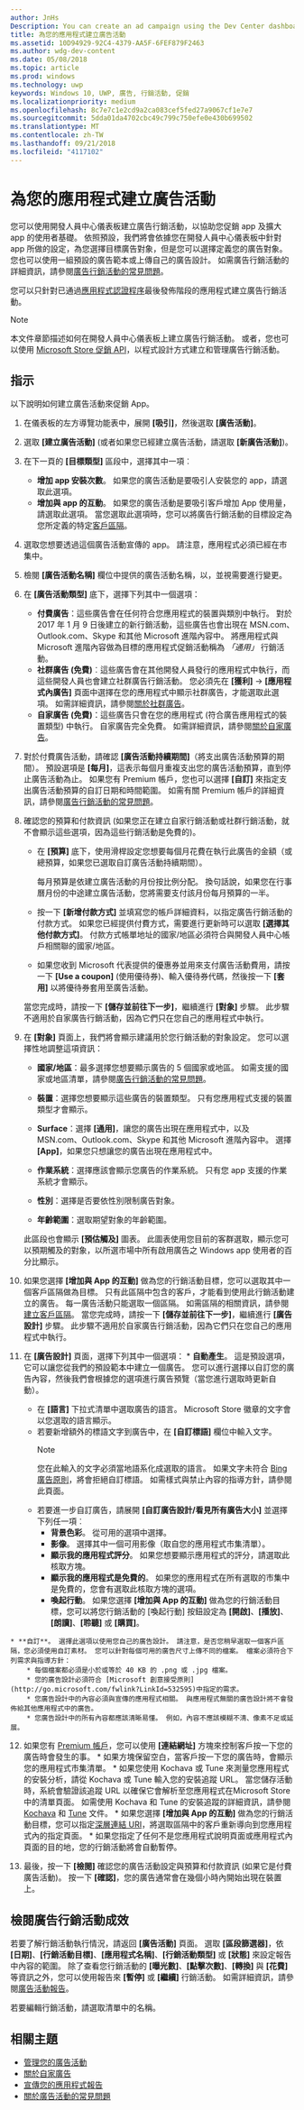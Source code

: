```yaml
---
author: JnHs
Description: You can create an ad campaign using the Dev Center dashboard to help promote your app and grow your app's user base.
title: 為您的應用程式建立廣告活動
ms.assetid: 10D94929-92C4-4379-AA5F-6FEF879F2463
ms.author: wdg-dev-content
ms.date: 05/08/2018
ms.topic: article
ms.prod: windows
ms.technology: uwp
keywords: Windows 10, UWP, 廣告, 行銷活動, 促銷
ms.localizationpriority: medium
ms.openlocfilehash: 8c7e7c1e2cd9a2ca083cef5fed27a9067cf1e7e7
ms.sourcegitcommit: 5dda01da4702cbc49c799c750efe0e430b699502
ms.translationtype: MT
ms.contentlocale: zh-TW
ms.lasthandoff: 09/21/2018
ms.locfileid: "4117102"
---
```

# <a name="create-an-ad-campaign-for-your-app"></a>為您的應用程式建立廣告活動

您可以使用開發人員中心儀表板建立廣告行銷活動，以協助您促銷 app 及擴大 app 的使用者基礎。 依照預設，我們將會依據您在開發人員中心儀表板中針對 app 所做的設定，為您選擇目標廣告對象，但是您可以選擇定義您的廣告對象。 您也可以使用一組預設的廣告範本或上傳自己的廣告設計。 如需廣告行銷活動的詳細資訊，請參閱[廣告行銷活動的常見問題](common-questions.md)。

您可以只針對已通過[應用程式認證程序](the-app-certification-process.md)最後發佈階段的應用程式建立廣告行銷活動。

> [!NOTE]
> 本文件章節描述如何在開發人員中心儀表板上建立廣告行銷活動。 或者，您也可以使用 [Microsoft Store 促銷 API](../monetize/run-ad-campaigns-using-windows-store-services.md)，以程式設計方式建立和管理廣告行銷活動。

## <a name="instructions"></a>指示

以下說明如何建立廣告活動來促銷 App。

1.  在儀表板的左方導覽功能表中，展開 **\[吸引\]**，然後選取 **\[廣告活動\]**。
2.  選取 **\[建立廣告活動\]** (或者如果您已經建立廣告活動，請選取 **\[新廣告活動\]**)。
3.  在下一頁的 **\[目標類型\]** 區段中，選擇其中一項︰
    * **增加 app 安裝次數**。 如果您的廣告活動是要吸引人安裝您的 app，請選取此選項。
    * **增加與 app 的互動**。 如果您的廣告活動是要吸引客戶增加 App 使用量，請選取此選項。 當您選取此選項時，您可以將廣告行銷活動的目標設定為您所定義的特定[客戶區隔](create-customer-segments.md)。

4.  選取您想要透過這個廣告活動宣傳的 app。 請注意，應用程式必須已經在市集中。
5.  檢閱 **\[廣告活動名稱\]** 欄位中提供的廣告活動名稱，以，並視需要進行變更。
6.  在 **\[廣告活動類型\]** 底下，選擇下列其中一個選項：
    * **付費廣告**：這些廣告會在任何符合您應用程式的裝置與類別中執行。 對於 2017 年 1 月 9 日後建立的新行銷活動，這些廣告也會出現在 MSN.com、Outlook.com、Skype 和其他 Microsoft 進階內容中。 將應用程式與 Microsoft 進階內容做為目標的應用程式促銷活動稱為 *「通用」* 行銷活動。
    * **社群廣告 (免費)**︰這些廣告會在其他開發人員發行的應用程式中執行，而這些開發人員也會建立社群廣告行銷活動。 您必須先在 **\[獲利\]** -> **\[應用程式內廣告\]** 頁面中選擇在您的應用程式中顯示社群廣告，才能選取此選項。 如需詳細資訊，請參閱[關於社群廣告](about-community-ads.md)。
    * **自家廣告 (免費)**：這些廣告只會在您的應用程式 (符合廣告應用程式的裝置類型) 中執行。 自家廣告完全免費。 如需詳細資訊，請參閱[關於自家廣告](about-house-ads.md)。

7.  對於付費廣告活動，請確認 **\[廣告活動持續期間\]**（將支出廣告活動預算的期間）。 預設選項是 **\[每月\]**，這表示每個月重複支出您的廣告活動預算，直到停止廣告活動為止。 如果您有 Premium 帳戶，您也可以選擇 **\[自訂\]** 來指定支出廣告活動預算的自訂日期和時間範圍。 如需有關 Premium 帳戶的詳細資訊，請參閱[廣告行銷活動的常見問題](common-questions.md#how-can-i-increase-the-maximum-monthly-budget-amount-allowed-for-my-ad-campaign)。

8.  確認您的預算和付款資訊  (如果您正在建立自家行銷活動或社群行銷活動，就不會顯示這些選項，因為這些行銷活動是免費的)。
    * 在 **\[預算\]** 底下，使用滑桿設定您想要每個月花費在執行此廣告的金額（或總預算，如果您已選取自訂廣告活動持續期間）。

        每月預算是依建立廣告活動的月份按比例分配。 換句話說，如果您在行事曆月份的中途建立廣告活動，您將需要支付該月份每月預算的一半。

    * 按一下 **\[新增付款方式\]** 並填寫您的帳戶詳細資料，以指定廣告行銷活動的付款方式。 如果您已經提供付費方式，需要進行更新時可以選取 **\[選擇其他付款方式\]**。 付款方式帳單地址的國家/地區必須符合與開發人員中心帳戶相關聯的國家/地區。

    * 如果您收到 Microsoft 代表提供的優惠券並用來支付廣告活動費用，請按一下 **[Use a coupon]** (使用優待券)、輸入優待券代碼，然後按一下 **[套用]** 以將優待券套用至廣告活動。

    當您完成時，請按一下 **\[儲存並前往下一步\]**，繼續進行 **\[對象\]** 步驟。 此步驟不適用於自家廣告行銷活動，因為它們只在您自己的應用程式中執行。

9.  在 **\[對象\]** 頁面上，我們將會顯示建議用於您行銷活動的對象設定。 您可以選擇性地調整這項資訊：
    * **國家/地區**：最多選擇您想要顯示廣告的 5 個國家或地區。 如需支援的國家或地區清單，請參閱[廣告行銷活動的常見問題](common-questions.md#where-will-my-ad-appear)。

    * **裝置**：選擇您想要顯示這些廣告的裝置類型。 只有您應用程式支援的裝置類型才會顯示。

    * **Surface**：選擇 **\[通用\]**，讓您的廣告出現在應用程式中，以及 MSN.com、Outlook.com、Skype 和其他 Microsoft 進階內容中。 選擇 **\[App\]**，如果您只想讓您的廣告出現在應用程式中。

    * **作業系統**：選擇應該會顯示您廣告的作業系統。 只有您 app 支援的作業系統才會顯示。

    * **性別**：選擇是否要依性別限制廣告對象。

    * **年齡範圍**：選取期望對象的年齡範圍。

    此區段也會顯示 **\[預估觸及\]** 圖表。 此圖表使用您目前的客群選取，顯示您可以預期觸及的對象，以所選市場中所有啟用廣告之 Windows app 使用者的百分比顯示。

10.  如果您選擇 **\[增加與 App 的互動\]** 做為您的行銷活動目標，您可以選取其中一個客戶區隔做為目標。 只有此區隔中包含的客戶，才能看到使用此行銷活動建立的廣告。 每一廣告活動只能選取一個區隔。 如需區隔的相關資訊，請參閱[建立客戶區隔](create-customer-segments.md)。 當您完成時，請按一下 **\[儲存並前往下一步\]**，繼續進行 **\[廣告設計\]** 步驟。 此步驟不適用於自家廣告行銷活動，因為它們只在您自己的應用程式中執行。

11.  在 **\[廣告設計\]** 頁面，選擇下列其中一個選項：
    * **自動產生**。 這是預設選項，它可以讓您從我們的預設範本中建立一個廣告。 您可以進行選擇以自訂您的廣告內容，然後我們會根據您的選項進行廣告預覽（當您進行選取時更新自動）。
        * 在 **\[語言\]** 下拉式清單中選取廣告的語言。 Microsoft Store 徽章的文字會以您選取的語言顯示。
        * 若要新增額外的標語文字到廣告中，在 **\[自訂標語\]** 欄位中輸入文字。
            > [!NOTE]
            > 您在此輸入的文字必須當地語系化成選取的語言。 如果文字未符合 [Bing 廣告原則](http://go.microsoft.com/fwlink?LinkId=398341)，將會拒絕自訂標語。 如需樣式與禁止內容的指導方針，請參閱此頁面。
        * 若要進一步自訂廣告，請展開 **\[自訂廣告設計/看見所有廣告大小\]** 並選擇下列任一項︰
            * **背景色彩**。 從可用的選項中選擇。
            * **影像**。 選擇其中一個可用影像（取自您的應用程式市集清單）。
            * **顯示我的應用程式評分**。 如果您想要顯示應用程式的評分，請選取此核取方塊。
            * **顯示我的應用程式是免費的**。 如果您的應用程式在所有選取的市集中是免費的，您會有選取此核取方塊的選項。
            * **喚起行動**。 如果您選擇 **\[增加與 App 的互動\]** 做為您的行銷活動目標，您可以將您行銷活動的 [喚起行動] 按鈕設定為 **\[開啟\]**、**\[播放\]**、**\[朗讀\]**、**\[聆聽\]** 或 **\[購買\]**。  

    * **自訂**。 選擇此選項以使用您自己的廣告設計。 請注意，是否您稍早選取一個客戶區隔，您必須使用自訂素材。 您可以針對每個可用的廣告尺寸上傳不同的檔案。 檔案必須符合下列需求與指導方針：
        * 每個檔案都必須是小於或等於 40 KB 的 .png 或 .jpg 檔案。
        * 您的廣告設計必須符合 [Microsoft 創意接受原則](http://go.microsoft.com/fwlink?LinkId=532595)中指定的需求。
        * 您廣告設計中的內容必須與宣傳的應用程式相關。 與應用程式無關的廣告設計將不會發佈給其他應用程式中的廣告。
        * 您廣告設計中的所有內容都應該清晰易懂。 例如，內容不應該模糊不清、像素不足或延展。

12.  如果您有 [Premium 帳戶](common-questions.md#how-can-i-increase-the-maximum-monthly-budget-amount-allowed-for-my-ad-campaign)，您可以使用 **\[連結網址\]** 方塊來控制客戶按一下您的廣告時會發生的事。
    * 如果方塊保留空白，當客戶按一下您的廣告時，會顯示您的應用程式市集清單。
    * 如果您使用 Kochava 或 Tune 來測量您應用程式的安裝分析，請從 Kochava 或 Tune 輸入您的安裝追蹤 URL。 當您儲存活動時，系統會驗證該追蹤 URL 以確保它會解析至您應用程式在Microsoft Store 中的清單頁面。 如需使用 Kochava 和 Tune 的安裝追蹤的詳細資訊，請參閱 [Kochava](http://support.kochava.com/) 和 [Tune](https://help.tune.com/) 文件。
    * 如果您選擇 **\[增加與 App 的互動\]** 做為您的行銷活動目標，您可以指定[深層連結 URI](../launch-resume/handle-uri-activation.md)，將選取區隔中的客戶重新導向到您應用程式內的指定頁面。
    * 如果您指定了任何不是您應用程式說明頁面或應用程式內頁面的目的地，您的行銷活動將會自動暫停。

13.  最後，按一下 **\[檢閱\]** 確認您的廣告活動設定與預算和付款資訊 (如果它是付費廣告活動)。 按一下 **\[確認\]**，您的廣告通常會在幾個小時內開始出現在裝置上。

## <a name="review-ad-campaign-performance"></a>檢閱廣告行銷活動成效

若要了解行銷活動執行情況，請返回 **\[廣告活動\]** 頁面。 選取 **\[區段篩選器\]**，依 **\[日期\]**、**\[行銷活動目標\]**、**\[應用程式名稱\]**、**\[行銷活動類型\]** 或 **\[狀態\]** 來設定報告中內容的範圍。 除了查看您行銷活動的 **\[曝光數\]**、**\[點擊次數\]**、**\[轉換\]** 與 **\[花費\]** 等資訊之外，您可以使用報告來 **\[暫停\]** 或 **\[繼續\]** 行銷活動。 如需詳細資訊，請參閱[廣告活動報告](promote-your-app-report.md)。

若要編輯行銷活動，請選取清單中的名稱。

## <a name="related-topics"></a>相關主題

* [管理您的廣告活動](managing-your-ad-campaign.md)
* [關於自家廣告](about-house-ads.md)
* [宣傳您的應用程式報告](promote-your-app-report.md)
* [關於廣告活動的常見問題](common-questions.md)
